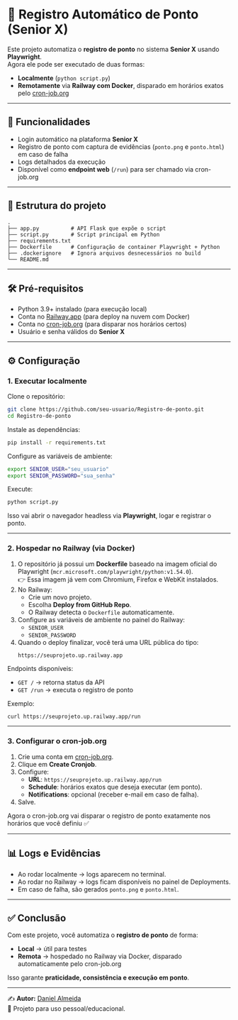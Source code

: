 # 🤖 Registro Automático de Ponto (Senior X)

Este projeto automatiza o **registro de ponto** no sistema **Senior X** usando **Playwright**.  
Agora ele pode ser executado de duas formas:
- **Localmente** (`python script.py`)  
- **Remotamente** via **Railway com Docker**, disparado em horários exatos pelo [cron-job.org](https://cron-job.org)  

---

## 🚀 Funcionalidades
- Login automático na plataforma **Senior X**  
- Registro de ponto com captura de evidências (`ponto.png` e `ponto.html`) em caso de falha  
- Logs detalhados da execução  
- Disponível como **endpoint web** (`/run`) para ser chamado via cron-job.org  

---

## 📂 Estrutura do projeto
```
.
├── app.py          # API Flask que expõe o script
├── script.py       # Script principal em Python
├── requirements.txt
├── Dockerfile      # Configuração de container Playwright + Python
├── .dockerignore   # Ignora arquivos desnecessários no build
└── README.md
```

---

## 🛠️ Pré-requisitos
- Python 3.9+ instalado (para execução local)  
- Conta no [Railway.app](https://railway.app) (para deploy na nuvem com Docker)  
- Conta no [cron-job.org](https://cron-job.org) (para disparar nos horários certos)  
- Usuário e senha válidos do **Senior X**  

---

## ⚙️ Configuração

### 1. Executar localmente
Clone o repositório:
```bash
git clone https://github.com/seu-usuario/Registro-de-ponto.git
cd Registro-de-ponto
```

Instale as dependências:
```bash
pip install -r requirements.txt
```

Configure as variáveis de ambiente:
```bash
export SENIOR_USER="seu_usuario"
export SENIOR_PASSWORD="sua_senha"
```

Execute:
```bash
python script.py
```

Isso vai abrir o navegador headless via **Playwright**, logar e registrar o ponto.

---

### 2. Hospedar no Railway (via Docker)
1. O repositório já possui um **Dockerfile** baseado na imagem oficial do Playwright (`mcr.microsoft.com/playwright/python:v1.54.0`).  
   👉 Essa imagem já vem com Chromium, Firefox e WebKit instalados.  
2. No Railway:
   - Crie um novo projeto.  
   - Escolha **Deploy from GitHub Repo**.  
   - O Railway detecta o `Dockerfile` automaticamente.  
3. Configure as variáveis de ambiente no painel do Railway:
   - `SENIOR_USER`
   - `SENIOR_PASSWORD`  
4. Quando o deploy finalizar, você terá uma URL pública do tipo:
   ```
   https://seuprojeto.up.railway.app
   ```

Endpoints disponíveis:
- `GET /` → retorna status da API  
- `GET /run` → executa o registro de ponto  

Exemplo:
```bash
curl https://seuprojeto.up.railway.app/run
```

---

### 3. Configurar o cron-job.org
1. Crie uma conta em [cron-job.org](https://cron-job.org).  
2. Clique em **Create Cronjob**.  
3. Configure:
   - **URL**: `https://seuprojeto.up.railway.app/run`  
   - **Schedule**: horários exatos que deseja executar (em ponto).  
   - **Notifications**: opcional (receber e-mail em caso de falha).  
4. Salve.  

Agora o cron-job.org vai disparar o registro de ponto exatamente nos horários que você definiu ✅  

---

## 📊 Logs e Evidências
- Ao rodar localmente → logs aparecem no terminal.  
- Ao rodar no Railway → logs ficam disponíveis no painel de Deployments.  
- Em caso de falha, são gerados `ponto.png` e `ponto.html`.  

---

## ✅ Conclusão
Com este projeto, você automatiza o **registro de ponto** de forma:
- **Local** → útil para testes  
- **Remota** → hospedado no Railway via Docker, disparado automaticamente pelo cron-job.org  

Isso garante **praticidade, consistência e execução em ponto**.  

---

✍️ **Autor:** [Daniel Almeida](https://github.com/dsantosa0806)  
📌 Projeto para uso pessoal/educacional.
